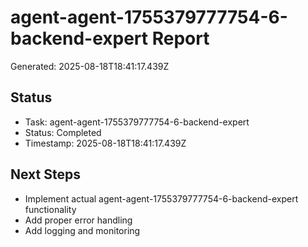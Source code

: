 # agent-agent-1755379777754-6-backend-expert Report

Generated: 2025-08-18T18:41:17.439Z

## Status
- Task: agent-agent-1755379777754-6-backend-expert
- Status: Completed
- Timestamp: 2025-08-18T18:41:17.439Z

## Next Steps
- Implement actual agent-agent-1755379777754-6-backend-expert functionality
- Add proper error handling
- Add logging and monitoring
